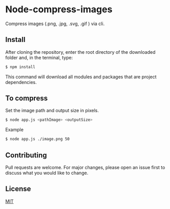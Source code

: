 # Node-compress-images

Compress images (.png, .jpg, .svg, .gif ) via cli.

## Install 

After cloning the repository, enter the root directory of the downloaded folder and, in the terminal, type:


```bash
$ npm install
```
This command will download all modules and packages that are project dependencies.

## To compress

Set the image path and output size in pixels.

```bash
$ node app.js <pathImage> <outputSize>
```
Example 

```bash
$ node app.js ./image.png 50
```

## Contributing
Pull requests are welcome. For major changes, please open an issue first to discuss what you would like to change.

## License
[MIT](https://choosealicense.com/licenses/mit/)
